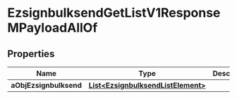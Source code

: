 

# EzsignbulksendGetListV1ResponseMPayloadAllOf


## Properties

Name | Type | Description | Notes
------------ | ------------- | ------------- | -------------
**aObjEzsignbulksend** | [**List&lt;EzsignbulksendListElement&gt;**](EzsignbulksendListElement.md) |  | 



